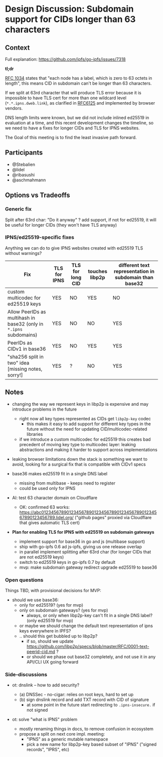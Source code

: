 # Design Discussion: Subdomain support for CIDs longer than 63 characters

## Context

Full explanation: https://github.com/ipfs/go-ipfs/issues/7318

**tl;dr**  

[RFC 1034](https://tools.ietf.org/html/rfc1034#page-7) states that "each node has a label, 
which is zero to 63 octets in length", this means CID in subdomain can't be longer than 63 characters.

If we split at 63rd character that will produce TLS error because it is impossible 
to have TLS cert for more than one wildcard level (`*.*.ipns.dweb.link`), as clarified in [RFC6125](https://tools.ietf.org/html/rfc6125#page-27)
and implemented by browser vendors.

DNS length limits were known, but we did not include inlined ed25519 in evaluation at a time, and this recent development changes the timeline, so we need to have a fixes for longer CIDs and TLS for IPNS websites.

The Goal of this meeting is to find the least invasive path forward.


## Participants

- @Stebalien
- @lidel
- @ribasushi
- @aschmahmann



## Options vs Tradeoffs

### Generic fix

Split after 63rd char: "Do it anyway" ?
add support, if not for ed25519, it will be useful for longer CIDs (they won't have TLS anyway) 


### IPNS/ed25519-specific fixes

Anything we can do to give IPNS websites created with ed25519 TLS without warnings?

| Fix    | TLS for IPNS | TLS for long CID  | touches libp2p | different text representation in subdomain than base32 |
| --- | --- | --- | --- | --- |
| custom multicodec for ed25519 keys | YES | NO | YES | NO |
| Allow PeerIDs as multihash in base32 (only in `*.ipns` subdomains) | YES | NO | NO | YES |
| PeerIDs as CIDv1 in base36 | YES | NO | YES | YES |
| "sha256 split in two" idea [missing notes, sorry!] | YES | ? | NO | YES |

## Notes

- changing the way we represent keys in libp2p is expensive and may introduce problems in the future
  - right now all key types represented as CIDs get `libp2p-key` codec
    - this makes it easy to add support for different key types in the future without the need for updating CID/multicodec-related libraries
  - if we introduce a custom multicodec for ed25519 this creates bad precedent of moving key type to multicodec layer: leaking abstractions and making it harder to support across implementations 
- leaking browser limitations down the stack is something we want to avoid, looking for a surgical fix that is compatible with CIDv1 specs

- base36 makes ed25519 fit in a single DNS label
  - missing from multibase - keeps need to register 
  - could be used only for IPNS
- AI: test 63 character domain on Cloudflare
    - OK: confirmed 63 works: https://abc012345678901234567890123456789012345678901234567890123456789.lidel.org/ 
      ("github pages" proxied via Cloudflare that gives automatic TLS cert)
- **Plan for enabling TLS for IPNS with ed25519 on subdomain gateways**
    - implement support for base36 in go and js (multibase support)
    - ship with go-ipfs 0.6 ad js-ipfs, giving us one release overlap
    -  in parallel implement splitting after 63rd char (for longer CIDs that are not ed25519 keys)    
    - switch to ed25519 keys in go-ipfs 0.7 by default
    - mvp: make subdomain gateway redirect upgrade ed25519 to base36


### Open questions

Things TBD, with provisional decisions for MVP:

- should we use base36:
  - only for ed25519? (yes for mvp)
  - only on subdomain gateways? (yes for mvp)
    - always, or only when libp2p-key can't fit in a single DNS label? (only ed25519 for mvp)
  - or maybe we should change the default text representation of ipns keys everywhere in IPFS?
  - .. should this get bubbled up to libp2p? 
    - if so, should we update https://github.com/libp2p/specs/blob/master/RFC/0001-text-peerid-cid.md ?
    - or should we phase out base32 completely, and not use it in any API/CLI UX going forward
    
### Side-discussions    
    
-  ot: dnslink – how to add security?
    -  (a) DNSSec - no-cigar: relies on root keys, hard to set up
    -  (b) sign dnslink record and add TXT record with CID of signature
        -  at some point in the future start redirecting to `.ipns-insecure.` if not signed
        
-  ot: solve "what is IPNS" problem
   - mostly renaming things in docs, to remove confusion in ecosystem
   - propose a split on next core impl. meeting:  
     - "IPNS" as a generic mutable namespace
     - pick a new name for libp2p-key based subset of "IPNS" ("signed records", "IPRS", etc)
     
